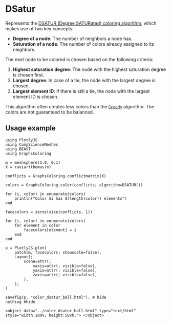# DSatur

Represents the [DSATUR (Degree SATURated) coloring algorithm](https://www.geeksforgeeks.org/dsa/dsatur-algorithm-for-graph-coloring/),
which makes use of two key concepts:

- **Degree of a node**: The number of neighbors a node has.
- **Saturation of a node**: The number of colors already assigned to its neighbors.

The next node to be colored is chosen based on the following criteria:

 1. **Highest saturation degree**: The node with the highest saturation degree is chosen first.
 2. **Largest degree**: In case of a tie, the node with the largest degree is chosen.
 3. **Largest element ID**: If there is still a tie, the node with the largest element ID is chosen.

This algorithm often creates less colors than the [`Greedy`](@ref) algorithm.
The colors are not guaranteed to be balanced.

## Usage example

```@example color_ball_dsatur
using PlotlyJS
using CompScienceMeshes
using BEAST
using GraphsColoring

m = meshsphere(1.0, 0.1)
X = raviartthomas(m)

conflicts = GraphsColoring.conflictmatrix(X)

colors = GraphsColoring.color(conflicts; algorithm=DSATUR())

for (i, color) in enumerate(colors)
    println("Color $i has $(length(color)) elements")
end

facecolors = zeros(size(conflicts, 1))

for (i, color) in enumerate(colors)
    for element in color
        facecolors[element] = i
    end
end

p = PlotlyJS.plot(
    patch(m, facecolors; showscale=false),
    Layout(;
        scene=attr(;
            xaxis=attr(; visible=false),
            yaxis=attr(; visible=false),
            zaxis=attr(; visible=false),
        ),
    );
)

savefig(p, "color_dsatur_ball.html"); # hide
nothing #hide
```

```@raw html
<object data="../color_dsatur_ball.html" type="text/html"  style="width:100%; height:50vh;"> </object>
```
